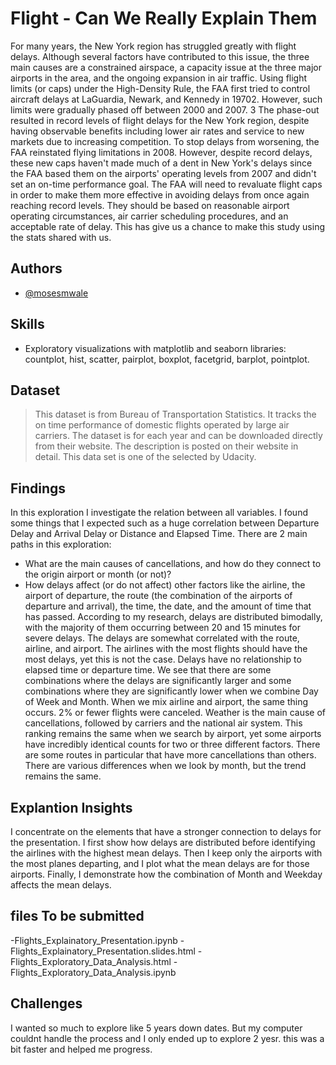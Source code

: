 
# Flight - Can We Really Explain Them
For many years, the New York region has struggled greatly with flight delays. Although several factors have contributed to this issue, the three main causes are a constrained airspace, a capacity issue at the three major airports in the area, and the ongoing expansion in air traffic. Using flight limits (or caps) under the High-Density Rule, the FAA first tried to control aircraft delays at LaGuardia, Newark, and Kennedy in 19702. However, such limits were gradually phased off between 2000 and 2007. 3 The phase-out resulted in record levels of flight delays for the New York region, despite having observable benefits including lower air rates and service to new markets due to increasing competition. To stop delays from worsening, the FAA reinstated flying limitations in 2008. However, despite record delays, these new caps haven't made much of a dent in New York's delays since the FAA based them on the airports' operating levels from 2007 and didn't set an on-time performance goal. The FAA will need to revaluate flight caps in order to make them more effective in avoiding delays from once again reaching record levels. They should be based on reasonable airport operating circumstances, air carrier scheduling procedures, and an acceptable rate of delay.
This has give us a chance to make this study using the stats shared with us.


## Authors

- [@mosesmwale](https://github.com/mosesmwale)


## Skills
- Exploratory visualizations with matplotlib and seaborn libraries: countplot, hist, scatter, pairplot, boxplot, facetgrid, barplot, pointplot.
## Dataset
> This dataset is from Bureau of Transportation Statistics. It tracks the on time performance of domestic flights operated by large air carriers. The dataset is for each year and can be downloaded directly from their website. The description is posted on their website in detail.
>This data set is one of the selected by Udacity.

## Findings
In this exploration I investigate the relation between all variables. I found some things that I expected such as a huge correlation between Departure Delay and Arrival Delay or Distance and Elapsed Time. There are 2 main paths in this exploration:
- What are the main causes of cancellations, and how do they connect to the origin airport or month (or not)?
- How delays affect (or do not affect) other factors like the airline, the airport of departure, the route (the combination of the airports of departure and arrival), the time, the date, and the amount of time that has passed.
According to my research, delays are distributed bimodally, with the majority of them occurring between 20 and 15 minutes for severe delays. The delays are somewhat correlated with the route, airline, and airport. The airlines with the most flights should have the most delays, yet this is not the case. Delays have no relationship to elapsed time or departure time. We see that there are some combinations where the delays are significantly larger and some combinations where they are significantly lower when we combine Day of Week and Month. When we mix airline and airport, the same thing occurs.
2% or fewer flights were canceled. Weather is the main cause of cancellations, followed by carriers and the national air system. This ranking remains the same when we search by airport, yet some airports have incredibly identical counts for two or three different factors. There are some routes in particular that have more cancellations than others. There are various differences when we look by month, but the trend remains the same.

## Explantion Insights
I concentrate on the elements that have a stronger connection to delays for the presentation. I first show how delays are distributed before identifying the airlines with the highest mean delays. Then I keep only the airports with the most planes departing, and I plot what the mean delays are for those airports. Finally, I demonstrate how the combination of Month and Weekday affects the mean delays. 

## files To be submitted
-Flights_Explainatory_Presentation.ipynb
-Flights_Explainatory_Presentation.slides.html
-Flights_Exploratory_Data_Analysis.html
-Flights_Exploratory_Data_Analysis.ipynb


## Challenges
I wanted so much to explore like 5 years down dates. But my computer couldnt handle the process and I only ended up to explore 2 yesr. this was a bit faster and helped me progress. 